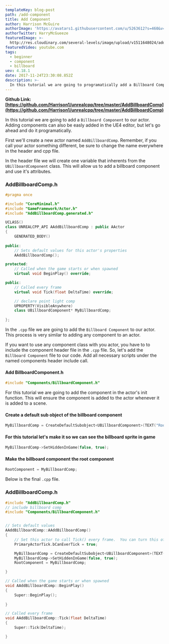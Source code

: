 ```yaml
---
templateKey: blog-post
path: /add-component
title: Add Component
author: Harrison McGuire
authorImage: 'https://avatars1.githubusercontent.com/u/5263612?s=460&v=4'
authorTwitter: HarryMcGueeze
featuredImage: >-
  http://res.cloudinary.com/several-levels/image/upload/v1511648024/add-billboard-component_yhhmzf.jpg
featuredVideo: youtube.com
tags:
  - beginner
  - component
  - billboard
uev: 4.18.1
date: 2017-11-24T23:30:08.852Z
description: >-
  In this tutorial we are going to programatically add a Billboard Component to our actor.
---
```

**Github Link: [https://github.com/Harrison1/unrealcpp/tree/master/AddBillboardComp](https://github.com/Harrison1/unrealcpp/tree/master/AddBillboardComp)**

In this tutorial we are going to add a `Billboard Component` to our actor. Adding components can also be easly added in the UE4 editor, but let's go ahead and do it programatically.

First we'll create a new actor named `AddBillboardComp`. Remember, if you call your actor something different, be sure to change the name everywhere in the header and cpp file.

In the header file we will create one variable that inherents from the `UBillboardComponent` class. This will allow us to add a billboard component and use it's attributes.

### AddBillboardComp.h
```cpp
#pragma once

#include "CoreMinimal.h"
#include "GameFramework/Actor.h"
#include "AddBillboardComp.generated.h"

UCLASS()
class UNREALCPP_API AAddBillboardComp : public AActor
{
	GENERATED_BODY()
	
public:	
	// Sets default values for this actor's properties
	AAddBillboardComp();

protected:
	// Called when the game starts or when spawned
	virtual void BeginPlay() override;

public:	
	// Called every frame
	virtual void Tick(float DeltaTime) override;

	// declare point light comp
	UPROPERTY(VisibleAnywhere)
	class UBillboardComponent* MyBillboardComp;
	
};
```

In the `.cpp` file we are going to add the `Billboard Component` to our actor. This process is very similar to adding any component to an actor. 

If you want to use any component class with you actor, you have to to include the component header file in the `.cpp` file. So, let's add the `Billboard Component` file to our code. Add all necessary scripts under the named components header include call.

#### Add BillboardComponent.h
```cpp
#include "Components/BillboardComponent.h"
```

For this tutorial we are going to add the component in the actor's init function. This will ensure the component is added to the actor whenever it is added to a scene.

#### Create a default sub object of the billboard component
```cpp
MyBillboardComp = CreateDefaultSubobject<UBillboardComponent>(TEXT("Root Billboard Comp"));
```

#### For this tutorial let's make it so we can see the billboard sprite in game
```cpp
MyBillboardComp->SetHiddenInGame(false, true);
```

#### Make the billboard component the root component
```cpp
RootComponent = MyBillboardComp;
```

Below is the final `.cpp` file.

### AddBillboardComp.h
```cpp
#include "AddBillboardComp.h"
// include billboard comp
#include "Components/BillboardComponent.h"


// Sets default values
AAddBillboardComp::AAddBillboardComp()
{
 	// Set this actor to call Tick() every frame.  You can turn this off to improve performance if you don't need it.
	PrimaryActorTick.bCanEverTick = true;

	MyBillboardComp = CreateDefaultSubobject<UBillboardComponent>(TEXT("Root Billboard Comp"));
	MyBillboardComp->SetHiddenInGame(false, true);
	RootComponent = MyBillboardComp;

}

// Called when the game starts or when spawned
void AAddBillboardComp::BeginPlay()
{
	Super::BeginPlay();
	
}

// Called every frame
void AAddBillboardComp::Tick(float DeltaTime)
{
	Super::Tick(DeltaTime);

}
```
